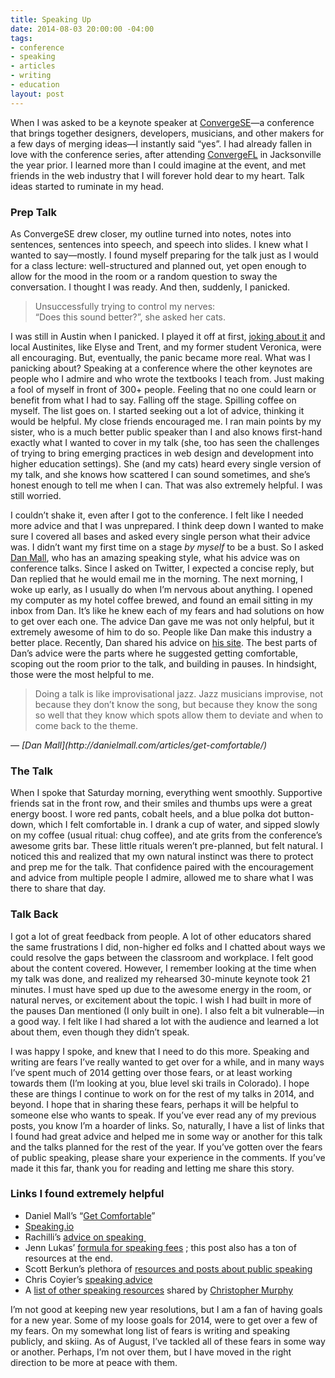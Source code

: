 ```yaml
---
title: Speaking Up
date: 2014-08-03 20:00:00 -04:00
tags:
- conference
- speaking
- articles
- writing
- education
layout: post
---
```


When I was asked to be a keynote speaker at [ConvergeSE](http://www.convergese.com)—a conference that brings together designers, developers, musicians, and other makers for a few days of merging ideas—I instantly said “yes”. I had already fallen in love with the conference series, after attending [ConvergeFL](http://www.convergefl.com) in Jacksonville the year prior. I learned more than I could imagine at the event, and met friends in the web industry that I will forever hold dear to my heart. Talk ideas started to ruminate in my head.

### Prep Talk
As ConvergeSE drew closer, my outline turned into notes, notes into sentences, sentences into speech, and speech into slides. I knew what I wanted to say—mostly. I found myself preparing for the talk just as I would for a class lecture: well-structured and planned out, yet open enough to allow for the mood in the room or a random question to sway the conversation. I thought I was ready. And then, suddenly, I panicked.

> Unsuccessfully trying to control my nerves:<br> “Does this sound better?”, she asked her cats.

I was still in Austin when I panicked. I played it off at first, [joking about it](https://twitter.com/samkap/status/461710777179582464) and local Austinites, like Elyse and Trent, and my former student Veronica, were all encouraging. But, eventually, the panic became more real. What was I panicking about? Speaking at a conference where the other keynotes are people who I admire and who wrote the textbooks I teach from. Just making a fool of myself in front of 300+ people. Feeling that no one could learn or benefit from what I had to say. Falling off the stage. Spilling coffee on myself. The list goes on. I started seeking out a lot of advice, thinking it would be helpful. My close friends encouraged me. I ran main points by my sister, who is a much better public speaker than I and also knows first-hand exactly what I wanted to cover in my talk (she, too has seen the challenges of trying to bring emerging practices in web design and development into higher education settings). She (and my cats) heard every single version of my talk, and she knows how scattered I can sound sometimes, and she’s honest enough to tell me when I can. That was also extremely helpful. I was still worried.

I couldn’t shake it, even after I got to the conference. I felt like I needed more advice and that I was unprepared. I think deep down I wanted to make sure I covered all bases and asked every single person what their advice was. I didn’t want my first time on a stage _by myself_ to be a bust. So I asked [Dan Mall](http://www.twitter.com/danielmall), who has an amazing speaking style, what his advice was on conference talks. Since I asked on Twitter, I expected a concise reply, but Dan replied that he would email me in the morning. The next morning, I woke up early, as I usually do when I’m nervous about anything. I opened my computer as my hotel coffee brewed, and found an email sitting in my inbox from Dan. It’s like he knew each of my fears and had solutions on how to get over each one. The advice Dan gave me was not only helpful, but it extremely awesome of him to do so. People like Dan make this industry a better place. Recently, Dan shared his advice on [his site](http://danielmall.com/articles/get-comfortable/). The best parts of Dan’s advice were the parts where he suggested getting comfortable, scoping out the room prior to the talk, and building in pauses. In hindsight, those were the most helpful to me.

> Doing a talk is like improvisational jazz. Jazz musicians improvise, not because they don’t know the song, but because they know the song so well that they know which spots allow them to deviate and when to come back to the theme.
<footer><cite>— [Dan Mall](http://danielmall.com/articles/get-comfortable/)</cite></footer>


### The Talk
When I spoke that Saturday morning, everything went smoothly. Supportive friends sat in the front row, and their smiles and thumbs ups were a great energy boost. I wore red pants, cobalt heels, and a blue polka dot button-down, which I felt comfortable in. I drank a cup of water, and sipped slowly on my coffee (usual ritual: chug coffee), and ate grits from the conference’s awesome grits bar. These little rituals weren’t pre-planned, but felt natural. I noticed this and realized that my own natural instinct was there to protect and prep me for the talk. That confidence paired with the encouragement and advice from multiple people I admire, allowed me to share what I was there to share that day.

### Talk Back
I got a lot of great feedback from people. A lot of other educators shared the same frustrations I did, non-higher ed folks and I chatted about ways we could resolve the gaps between the classroom and workplace. I felt good about the content covered. However, I remember looking at the time when my talk was done, and realized my rehearsed 30-minute keynote took 21 minutes. I must have sped up due to the awesome energy in the room, or natural nerves, or excitement about the topic. I wish I had built in more of the pauses Dan mentioned (I only built in one). I also felt a bit vulnerable—in a good way. I felt like I had shared a lot with the audience and learned a lot about them, even though they didn’t speak.

I was happy I spoke, and knew that I need to do this more. Speaking and writing are fears I’ve really wanted to get over for a while, and in many ways I’ve spent much of 2014 getting over those fears, or at least working towards them (I’m looking at you, blue level ski trails in Colorado). I hope these are things I continue to work on for the rest of my talks in 2014, and beyond. I hope that in sharing these fears, perhaps it will be helpful to someone else who wants to speak. If you’ve ever read any of my previous posts, you know I’m a hoarder of links. So, naturally, I have a list of links that I found had great advice and helped me in some way or another for this talk and the talks planned for the rest of the year. If you’ve gotten over the fears of public speaking, please share your experience in the comments. If you’ve made it this far, thank you for reading and letting me share this story.


### Links I found extremely helpful
- Daniel Mall’s “[Get Comfortable](http://danielmall.com/articles/get-comfortable/)”
- [Speaking.io](http://speaking.io/)
- Rachilli’s [advice on speaking ](https://www.rachil.li/blog/on-speaking-my-personal-experiences-and-advice-for-getting-started)
- Jenn Lukas’ [formula for speaking fees](http://www.thenerdary.net/post/84544230452/a-formula-for-speaking-fees) ; this post also has a ton of resources at the end.
- Scott Berkun’s plethora of [resources and posts about public speaking](http://scottberkun.com/category/public-speaking/)
- Chris Coyier’s [speaking advice](http://chriscoyier.net/2013/09/17/speaking-tips/)
- A [list of other speaking resources](http://getspeak.in/public-speaking/) shared by [Christopher Murphy](https://twitter.com/fehler)


<p class="caption">
I’m not good at keeping new year resolutions, but I am a fan of having goals for a new year. Some of my loose goals for 2014, were to get over a few of my fears. On my somewhat long list of fears is writing and speaking publicly, and skiing. As of August, I’ve tackled all of these fears in some way or another. Perhaps, I’m not over them, but I have moved in the right direction to be more at peace with them.</p>



